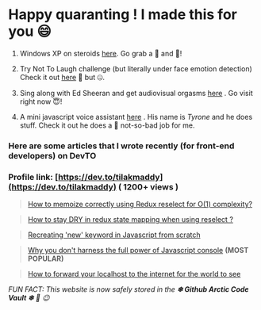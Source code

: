 # Happy quaranting ! I made this for you 😄

 1. Windows XP on steroids   [here](https://tilakmaddy.github.io/Windows-XP-dumb-things). Go grab a 🍕 and 🍺!

2. Try Not To Laugh challenge (but literally under face emotion detection) Check it out [here](https://tilakmaddy.github.io/Try-Not-To-Laugh-Challenge/)  🚀 but 🤐.

3. Sing along with Ed Sheeran and get audiovisual orgasms [here](https://tilakmaddy.github.io/Audio%20Visualizer/) . Go visit right now 😇!

4. A mini javascript voice assistant [here](https://tilakmaddy.github.io/my-voice-app/index.html) . His name is *Tyrone* and he does stuff. Check it out he does a 👏 not-so-bad job for me.


### Here are some articles that I wrote recently (for front-end developers) on DevTO

### Profile link: [https://dev.to/tilakmaddy](https://dev.to/tilakmaddy) ( 1200+ views )

> [How to memoize correctly using Redux reselect for O(1) complexity?](https://dev.to/tilakmaddy/how-to-memoize-correctly-using-redux-reselect-20m7)

> [How to stay DRY in redux state mapping when using reselect ?](https://dev.to/tilakmaddy/how-to-stay-dry-in-redux-state-mapping-when-using-reselect-3k54)

> [Recreating 'new' keyword in Javascript from scratch](https://dev.to/tilakmaddy/recreating-new-keyword-in-javascript-146k)

> [Why you don't harness the full power of Javascript console](https://dev.to/tilakmaddy/why-you-don-t-know-basic-console-log-must-read-now-46n1)  **(MOST POPULAR)**

> [How to forward your localhost to the internet for the world to see](https://dev.to/tilakmaddy/how-to-expose-your-local-web-server-to-the-internet-for-free-pmd)

*FUN FACT: This website is now safely stored in the **❄ Github Arctic Code Vault ❄** 🤙 😉*
